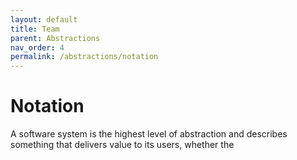 ```yaml
---
layout: default
title: Team
parent: Abstractions
nav_order: 4
permalink: /abstractions/notation
---
```


# Notation

A software system is the highest level of abstraction and describes something that delivers value to its users,
whether the

